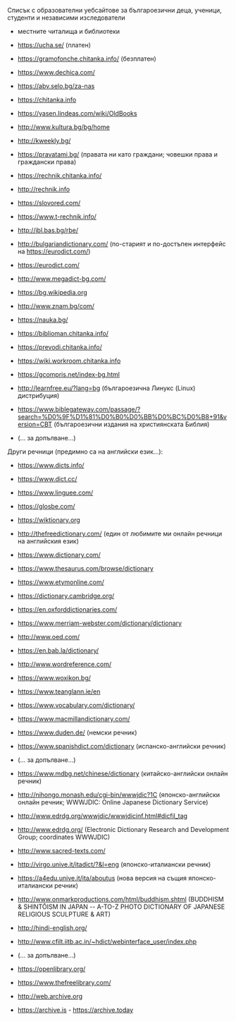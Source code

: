 Списък с образователни уебсайтове за българоезични деца, ученици, студенти и независими изследователи
* местните читалища и библиотеки
* https://ucha.se/ (платен)
* https://gramofonche.chitanka.info/ (безплатен)
* https://www.dechica.com/
* https://abv.selo.bg/za-nas

* https://chitanka.info
* https://yasen.lindeas.com/wiki/OldBooks
* http://www.kultura.bg/bg/home
* http://kweekly.bg/
* https://pravatami.bg/ (правата ни като граждани; човешки права и граждански права)
* https://rechnik.chitanka.info/
* http://rechnik.info
* https://slovored.com/
* https://www.t-rechnik.info/
* http://ibl.bas.bg/rbe/
* http://bulgariandictionary.com/ (по-старият и по-достъпен интерфейс на https://eurodict.com/)
* https://eurodict.com/
* http://www.megadict-bg.com/
* https://bg.wikipedia.org
* http://www.znam.bg/com/
* https://nauka.bg/
* https://biblioman.chitanka.info/
* https://prevodi.chitanka.info/
* https://wiki.workroom.chitanka.info
* https://gcompris.net/index-bg.html
* http://learnfree.eu/?lang=bg (българоезична Линукс (Linux) дистрибуция)
* https://www.biblegateway.com/passage/?search=%D0%9F%D1%81%D0%B0%D0%BB%D0%BC%D0%B8+91&version=CBT (българоезични издания на християнската Библия)
* (... за допълване...)

Други речници (предимно са на английски език...):
* https://www.dicts.info/
* https://www.dict.cc/
* https://www.linguee.com/
* https://glosbe.com/
* https://wiktionary.org
* http://thefreedictionary.com/ (един от любимите ми онлайн речници на английския език)
* https://www.dictionary.com/
* https://www.thesaurus.com/browse/dictionary
* https://www.etymonline.com/
* https://dictionary.cambridge.org/
* https://en.oxforddictionaries.com/
* https://www.merriam-webster.com/dictionary/dictionary
* http://www.oed.com/
* https://en.bab.la/dictionary/
* http://www.wordreference.com/
* https://www.woxikon.bg/
* https://www.teanglann.ie/en
* https://www.vocabulary.com/dictionary/
* https://www.macmillandictionary.com/
* https://www.duden.de/ (немски речник)
* https://www.spanishdict.com/dictionary (испанско-английски речник)
* (... за допълване...)

* https://www.mdbg.net/chinese/dictionary (китайско-английски онлайн речник)
* http://nihongo.monash.edu/cgi-bin/wwwjdic?1C (японско-английски онлайн речник; WWWJDIC: Online Japanese Dictionary Service)
* http://www.edrdg.org/wwwjdic/wwwjdicinf.html#dicfil_tag
* http://www.edrdg.org/ (Electronic Dictionary Research and Development Group; coordinates WWWJDIC)
* http://www.sacred-texts.com/
* http://virgo.unive.it/itadict/?&l=eng (японско-италиански речник)
* https://a4edu.unive.it/ita/aboutus (нова версия на същия японско-италиански речник)
* http://www.onmarkproductions.com/html/buddhism.shtml (BUDDHISM & SHINTŌISM IN JAPAN -- A-TO-Z PHOTO DICTIONARY OF JAPANESE RELIGIOUS SCULPTURE & ART)
* http://hindi-english.org/
* http://www.cfilt.iitb.ac.in/~hdict/webinterface_user/index.php

* (... за допълване...)

* https://openlibrary.org/
* https://www.thefreelibrary.com/
* http://web.archive.org
* https://archive.is - https://archive.today
